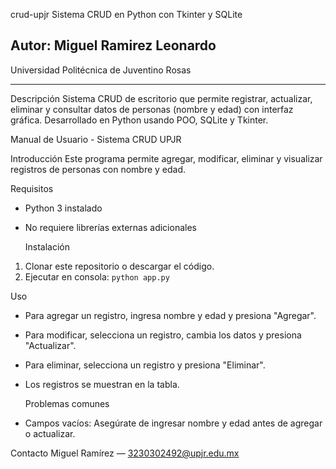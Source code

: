 crud-upjr
 Sistema CRUD en Python con Tkinter y SQLite

Autor: Miguel Ramirez Leonardo
---

Universidad Politécnica de Juventino Rosas

---

Descripción
Sistema CRUD de escritorio que permite registrar, actualizar, eliminar y consultar datos de personas (nombre y edad) con interfaz gráfica. Desarrollado en Python usando POO, SQLite y Tkinter.

Manual de Usuario - Sistema CRUD UPJR

Introducción
Este programa permite agregar, modificar, eliminar y visualizar registros de personas con nombre y edad.

  Requisitos
- Python 3 instalado
- No requiere librerías externas adicionales

   Instalación
1. Clonar este repositorio o descargar el código.
2. Ejecutar en consola: `python app.py`

  Uso
- Para agregar un registro, ingresa nombre y edad y presiona "Agregar".
- Para modificar, selecciona un registro, cambia los datos y presiona "Actualizar".
- Para eliminar, selecciona un registro y presiona "Eliminar".
- Los registros se muestran en la tabla.

  Problemas comunes
- Campos vacíos: Asegúrate de ingresar nombre y edad antes de agregar o actualizar.

Contacto
Miguel Ramírez — 3230302492@upjr.edu.mx

